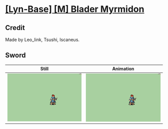 # [\[Lyn-Base\] \[M\] Blader Myrmidon](../)

## Credit

Made by Leo_link, Tsushi, Iscaneus.
	
## Sword

| Still | Animation |
| :---: | :-------: |
| ![Sword still](./Sword_000.png) | ![Sword animation](./Sword.gif) |
